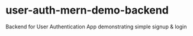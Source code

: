 # user-auth-mern-demo-backend
Backend for User Authentication App demonstrating simple signup &amp; login 
